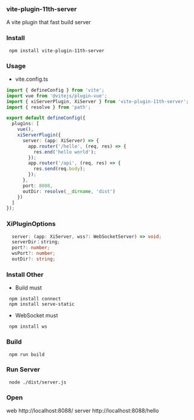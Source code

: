 ### vite-plugin-11th-server

A vite plugin that fast build server

### Install

```
 npm install vite-plugin-11th-server
```

### Usage

- vite.config.ts

```ts
import { defineConfig } from 'vite';
import vue from '@vitejs/plugin-vue';
import { xiServerPlugin, XiServer } from 'vite-plugin-11th-server';
import { resolve } from 'path';

export default defineConfig({
  plugins: [
    vue(),
    xiServerPlugin({
      server: (app: XiServer) => {
        app.router('/hello', (req, res) => {
          res.end('hello world');
        });
        app.router('/api', (req, res) => {
          res.send(req.body);
        });
      },
      port: 8088,
      outDir: resolve(__dirname, 'dist')
    })
  ]
});
```

### XiPluginOptions

```ts
  server: (app: XiServer, wss?: WebSocketServer) => void;
  serverDir：string;
  port?: number;
  wsPort?: number;
  outDir?: string;
```

### Install Other

- Build must

```
 npm install connect
 npm install serve-static
```


- WebSocket must

```
 npm install ws
```
### Build

```
 npm run build
```

### Run Server

```
 node ./dist/server.js
```

### Open

web http://localhost:8088/
server http://localhost:8088/hello
